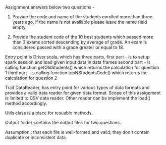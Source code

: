 Assignment answers below two questions -


1) Provide the code and name of the students enrolled more than three years ago, if the
name is not available please leave the name field empty.

3) Provide the student code of the 10 best students which passed more than 3 exams
sorted descending by average of grade. An exam is considered passed with a grade
greater or equal to 18.


Entry point is Driver.scala, which has three parts, 
first part - is to setup spark session and load given input data in data frames
second part - is calling function getOldStudents() which returns the calculation for question 1
third part - is calling function topNStudentsCode() which returns the calculation for question 2



Trait DataReader, has entry point for various types of data formats and provides a valid data reader for given data format. 
Scope of this assigement is limited to CSV data reader. Other reader can be implement the load() method accordingly.



Utils class is a place for resuable methods. 


Output folder contains the output files for two questions.


Assumption : that each file is well-formed and valid; they don't contain duplicate or inconsistent data.
